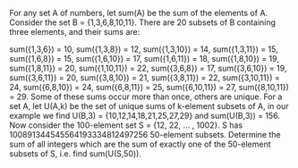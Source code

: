 
For any set A of numbers, let sum(A) be the sum of the elements of A.
Consider the set B = {1,3,6,8,10,11}. There are 20 subsets of B containing three elements, and their sums are:

sum({1,3,6}) = 10,
sum({1,3,8}) = 12,
sum({1,3,10}) = 14,
sum({1,3,11}) = 15,
sum({1,6,8}) = 15,
sum({1,6,10}) = 17,
sum({1,6,11}) = 18,
sum({1,8,10}) = 19,
sum({1,8,11}) = 20,
sum({1,10,11}) = 22,
sum({3,6,8}) = 17,
sum({3,6,10}) = 19,
sum({3,6,11}) = 20,
sum({3,8,10}) = 21,
sum({3,8,11}) = 22,
sum({3,10,11}) = 24,
sum({6,8,10}) = 24,
sum({6,8,11}) = 25,
sum({6,10,11}) = 27,
sum({8,10,11}) = 29.
Some of these sums occur more than once, others are unique.
For a set A, let U(A,k) be the set of unique sums of k-element subsets of A, in our example we find U(B,3) = {10,12,14,18,21,25,27,29} and sum(U(B,3)) = 156.
Now consider the 100-element set S = {12, 22, ... , 1002}.
S has 100891344545564193334812497256 50-element subsets.
Determine the sum of all integers which are the sum of exactly one of the 50-element subsets of S, i.e. find sum(U(S,50)).
